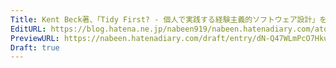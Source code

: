 ```yaml
---
Title: Kent Beck著、「Tidy First? - 個人で実践する経験主義的ソフトウェア設計」を読んだ
EditURL: https://blog.hatena.ne.jp/nabeen919/nabeen.hatenadiary.com/atom/entry/6802418398319344380
PreviewURL: https://nabeen.hatenadiary.com/draft/entry/dN-Q47WLmPcO7Hku_3TGN0b3y8Y
Draft: true
---
```


